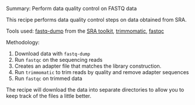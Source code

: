 Summary: Perform data quality control on FASTQ data

This recipe performs data quality control steps on data obtained from SRA.

Tools used: [fastq-dump][sra] from the [SRA toolkit][sra],  [trimmomatic][trimmomatic], [fastqc][fastqc]

[sra]: https://www.ncbi.nlm.nih.gov/sra/docs/toolkitsoft/
[trimmomatic]: http://www.usadellab.org/cms/?page=trimmomatic
[fastqc]: https://www.bioinformatics.babraham.ac.uk/projects/fastqc/

Methodology:

1. Download data with `fastq-dump`
1. Run `fastqc` on the sequencing reads
1. Creates an adapter file that matches the library construction.
1. Run `trimmomatic` to trim reads by quality and remove adapter sequences
1. Run `fastqc` on trimmed data

The recipe will download the data into separate directories to allow you to keep track of the files a little better.
